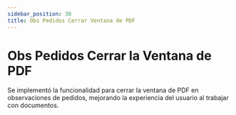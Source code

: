 ```yaml
---
sidebar_position: 38
title: Obs Pedidos Cerrar Ventana de PDF
---
```


# Obs Pedidos Cerrar la Ventana de PDF

Se implementó la funcionalidad para cerrar la ventana de PDF en observaciones de pedidos, mejorando la experiencia del usuario al trabajar con documentos.
